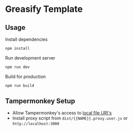 # Greasify Template

## Usage

Install dependencies

```bash
npm install
```

Run development server

```bash
npm run dev
```

Build for production

```bash
npm run build
```

## Tampermonkey Setup

- Allow Tampermonkey's access to [local file URI's](https://tampermonkey.net/faq.php?ext=dhdg#Q204)
- Install proxy script from `dist/{{NAME}}.proxy.user.js` or `http://localhost:3000`
